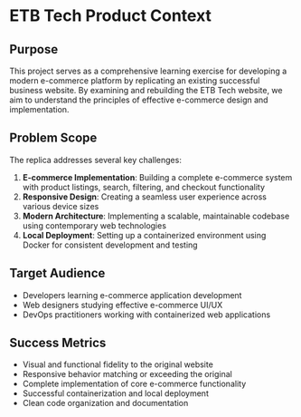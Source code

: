 # ETB Tech Product Context

## Purpose
This project serves as a comprehensive learning exercise for developing a modern e-commerce platform by replicating an existing successful business website. By examining and rebuilding the ETB Tech website, we aim to understand the principles of effective e-commerce design and implementation.

## Problem Scope
The replica addresses several key challenges:

1. **E-commerce Implementation**: Building a complete e-commerce system with product listings, search, filtering, and checkout functionality
2. **Responsive Design**: Creating a seamless user experience across various device sizes
3. **Modern Architecture**: Implementing a scalable, maintainable codebase using contemporary web technologies
4. **Local Deployment**: Setting up a containerized environment using Docker for consistent development and testing

## Target Audience
- Developers learning e-commerce application development
- Web designers studying effective e-commerce UI/UX 
- DevOps practitioners working with containerized web applications

## Success Metrics
- Visual and functional fidelity to the original website
- Responsive behavior matching or exceeding the original
- Complete implementation of core e-commerce functionality
- Successful containerization and local deployment
- Clean code organization and documentation 